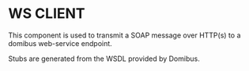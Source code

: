 # WS CLIENT

This component is used to transmit a SOAP message over HTTP(s) to a domibus web-service endpoint. 

Stubs are generated from the WSDL provided by Domibus.
